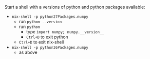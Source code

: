 Start a shell with a versions of python and python packages available:
- `nix-shell -p python27Packages.numpy`
    - run `python --version`
    - run `python`
        - type `import numpy; numpy.__version__`
        - `Ctrl+D` to exit python
    - `Ctrl+D` to exit nix-shell
- `nix-shell -p python36Packages.numpy`
    - as above
